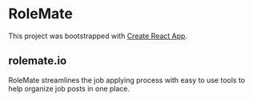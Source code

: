 # RoleMate

This project was bootstrapped with [Create React App](https://github.com/facebook/create-react-app).

## rolemate.io

RoleMate streamlines the job applying process with easy to use tools to help organize job posts in one place.
